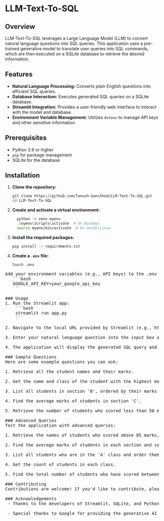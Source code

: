 # LLM-Text-To-SQL

## Overview

LLM-Text-To-SQL leverages a Large Language Model (LLM) to convert natural language questions into SQL queries. This application uses a pre-trained generative model to translate user queries into SQL commands, which are then executed on a SQLite database to retrieve the desired information.

## Features

- **Natural Language Processing:** Converts plain English questions into efficient SQL queries.
- **Database Interaction:** Executes generated SQL queries on a SQLite database.
- **Streamlit Integration:** Provides a user-friendly web interface to interact with the model and database.
- **Environment Variable Management:** Utilizes `dotenv` to manage API keys and other sensitive information.

## Prerequisites

- Python 3.9 or higher
- `pip` for package management
- SQLite for the database

## Installation

1. **Clone the repository:**
   ```bash
   git clone https://github.com/Tanush-banchhod/LLM-Text-To-SQL.git
   cd LLM-Text-To-SQL
    ```
2. **Create and activate a virtual environment:**
   ```bash
     python -m venv myenv
     .\myenv\Scripts\activate  # On Windows
     source myenv/bin/activate  # On macOS/Linux
    ```
3. **Install the required packages:**
   ```bash
   pip install -r requirements.txt
    ```
4. **Create a `.env` file:**
   ```bash
   touch .env
    ```
  <pre>Add your environment variables (e.g., API keys) to the .env file:
   ```bash
   GOOGLE_API_KEY=your_google_api_key
   ```

### Usage
1. Run the Streamlit app:
    ```bash
    streamlit run app.py
    ```

2. Navigate to the local URL provided by Streamlit (e.g.,`http://localhost:8501`) to access the application.

3. Enter your natural language question into the input box and click the "Ask Question" button.

4. The application will display the generated SQL query and the query results in a tabular format.

### Sample Questions
Here are some example questions you can ask:

1. Retrieve all the student names and their marks.

2. Get the name and class of the student with the highest marks.

3. List all students in section 'B', ordered by their marks in descending order.

4. Find the average marks of students in section 'C'.

5. Retrieve the number of students who scored less than 50 marks.

### Advanced Queries
Test the application with advanced queries:

1. Retrieve the names of students who scored above 85 marks, along with their class and section.

2. Find the average marks of students in each section and sort the results by section.

3. List all students who are in the 'A' class and order them by their marks in ascending order.

4. Get the count of students in each class.

5. Find the total number of students who have scored between 70 and 90 marks.

### Contributing
Contributions are welcome! If you'd like to contribute, please fork the repository and create a pull request with your changes.

### Acknowledgements
 - Thanks to the developers of Streamlit, SQLite, and Python for providing the tools to create this project.

 - Special thanks to Google for providing the generative AI model used in this application.

